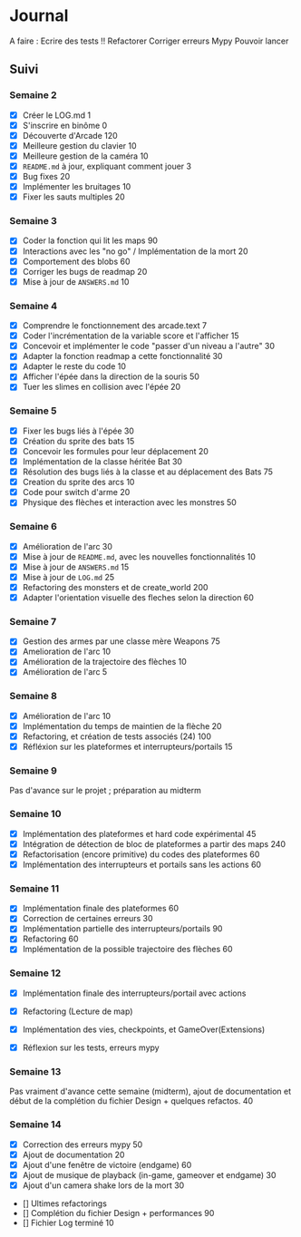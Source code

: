 # Journal

A faire :
Ecrire des tests !!
Refactorer
Corriger erreurs Mypy
Pouvoir lancer 
## Suivi

### Semaine 2

* [x] Créer le LOG.md                                                  1
* [x] S'inscrire en binôme                                             0
* [x] Découverte d'Arcade                                            120
* [x] Meilleure gestion du clavier                                    10
* [x] Meilleure gestion de la caméra                                  10
* [x] `README.md` à jour, expliquant comment jouer                     3
* [x] Bug fixes                                                       20
* [x] Implémenter les bruitages                                       10
* [x] Fixer les sauts multiples                                       20

### Semaine 3
* [x] Coder la fonction qui lit les maps                              90
* [x] Interactions avec les "no go" / Implémentation de la mort       20
* [x] Comportement des blobs                                          60
* [x] Corriger les bugs de readmap                                    20
* [x] Mise à jour de `ANSWERS.md`                                     10

### Semaine 4
* [x] Comprendre le fonctionnement des arcade.text                     7
* [x] Coder l'incrémentation de la variable score et l'afficher       15
* [x] Concevoir et implémenter le code "passer d'un niveau a l'autre" 30
* [x] Adapter la fonction readmap a cette fonctionnalité              30
* [x] Adapter le reste du code                                        10
* [x] Afficher l'épée dans la direction de la souris                  50
* [x] Tuer les slimes en collision avec l'épée                        20

### Semaine 5
* [x] Fixer les bugs liés à l'épée                                    30
* [x] Création du sprite des bats                                     15
* [x] Concevoir les formules pour leur déplacement                    20
* [x] Implémentation de la classe héritée Bat                         30
* [x] Résolution des bugs liés à la classe et au déplacement des Bats 75
* [x] Creation du sprite des arcs                                     10
* [x] Code pour switch d'arme                                         20
* [x] Physique des flèches et interaction avec les monstres           50

### Semaine 6
* [x] Amélioration de l'arc                                           30
* [x] Mise à jour de `README.md`, avec les nouvelles fonctionnalités  10
* [x] Mise à jour de `ANSWERS.md`                                     15 
* [x] Mise à jour de `LOG.md`                                         25
* [x] Refactoring des monsters et de create_world                    200                                                  
* [x] Adapter l'orientation visuelle des fleches selon la direction   60

### Semaine 7
* [x] Gestion des armes par une classe mère Weapons                   75
* [x] Amelioration de l'arc                                           10
* [x] Amélioration de la trajectoire des flèches                      10
* [x] Amélioration de l'arc                                            5

### Semaine 8         
* [x] Amélioration de l'arc                                           10     
* [x] Implémentation du temps de maintien de la flèche                20
* [x] Refactoring, et création de tests associés (24)                100
* [x] Réfléxion sur les plateformes et interrupteurs/portails         15

### Semaine 9
Pas d'avance sur le projet ; préparation au midterm

### Semaine 10
* [x] Implémentation des plateformes et hard code expérimental           45
* [x] Intégration de détection de bloc de plateformes a partir des maps  240
* [x] Refactorisation (encore primitive) du codes des plateformes        60
* [x] Implémentation des interrupteurs et portails sans les actions      60

### Semaine 11
* [x] Implémentation finale des plateformes                              60
* [x] Correction de certaines erreurs                                    30
* [x] Implémentation partielle des interrupteurs/portails                90
* [x] Refactoring                                                        60                                              
* [x] Implémentation de la possible trajectoire des flèches              60

### Semaine 12
* [x] Implémentation finale des interrupteurs/portail avec actions    
* [x] Refactoring (Lecture de map)
* [x] Implémentation des vies, checkpoints, et GameOver(Extensions)
* [x] Réflexion sur les tests, erreurs mypy


### Semaine 13
Pas vraiment d'avance cette semaine (midterm), ajout de documentation et  
début de la complétion du fichier Design + quelques refactos.             40

### Semaine 14
* [x] Correction des erreurs mypy                                         50
* [x] Ajout de documentation                                              20
* [x] Ajout d'une fenêtre de victoire (endgame)                           60
* [x] Ajout de musique de playback (in-game, gameover et endgame)         30
* [x] Ajout d'un camera shake lors de la mort                             30
* []  Ultimes refactorings
* [] Complétion du fichier Design + performances                          90
* [] Fichier Log terminé                                                  10